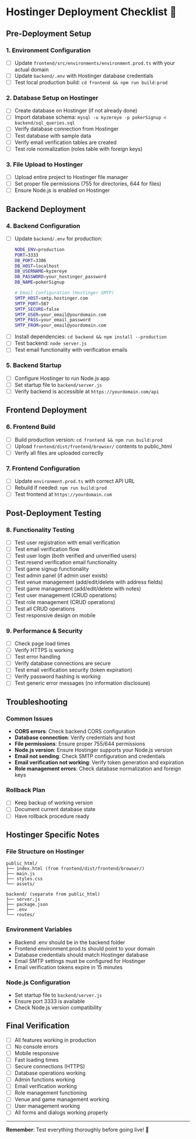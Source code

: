 # Hostinger Deployment Checklist 🚀

## Pre-Deployment Setup

### 1. **Environment Configuration**
- [ ] Update `frontend/src/environments/environment.prod.ts` with your actual domain
- [ ] Update `backend/.env` with Hostinger database credentials
- [ ] Test local production build: `cd frontend && npm run build:prod`

### 2. **Database Setup on Hostinger**
- [ ] Create database on Hostinger (if not already done)
- [ ] Import database schema: `mysql -u kyzereye -p pokerSignup < backend/sql_queries.sql`
- [ ] Verify database connection from Hostinger
- [ ] Test database with sample data
- [ ] Verify email verification tables are created
- [ ] Test role normalization (roles table with foreign keys)

### 3. **File Upload to Hostinger**
- [ ] Upload entire project to Hostinger file manager
- [ ] Set proper file permissions (755 for directories, 644 for files)
- [ ] Ensure Node.js is enabled on Hostinger

## Backend Deployment

### 4. **Backend Configuration**
- [ ] Update `backend/.env` for production:
  ```bash
  NODE_ENV=production
  PORT=3333
  DB_PORT=3306
  DB_HOST=localhost
  DB_USERNAME=kyzereye
  DB_PASSWORD=your_hostinger_password
  DB_NAME=pokerSignup
  
  # Email Configuration (Hostinger SMTP)
  SMTP_HOST=smtp.hostinger.com
  SMTP_PORT=587
  SMTP_SECURE=false
  SMTP_USER=your_email@yourdomain.com
  SMTP_PASS=your_email_password
  SMTP_FROM=your_email@yourdomain.com
  ```
- [ ] Install dependencies: `cd backend && npm install --production`
- [ ] Test backend: `node server.js`
- [ ] Test email functionality with verification emails

### 5. **Backend Startup**
- [ ] Configure Hostinger to run Node.js app
- [ ] Set startup file to `backend/server.js`
- [ ] Verify backend is accessible at `https://yourdomain.com/api`

## Frontend Deployment

### 6. **Frontend Build**
- [ ] Build production version: `cd frontend && npm run build:prod`
- [ ] Upload `frontend/dist/frontend/browser/` contents to public_html
- [ ] Verify all files are uploaded correctly

### 7. **Frontend Configuration**
- [ ] Update `environment.prod.ts` with correct API URL
- [ ] Rebuild if needed: `npm run build:prod`
- [ ] Test frontend at `https://yourdomain.com`

## Post-Deployment Testing

### 8. **Functionality Testing**
- [ ] Test user registration with email verification
- [ ] Test email verification flow
- [ ] Test user login (both verified and unverified users)
- [ ] Test resend verification email functionality
- [ ] Test game signup functionality
- [ ] Test admin panel (if admin user exists)
- [ ] Test venue management (add/edit/delete with address fields)
- [ ] Test game management (add/edit/delete with notes)
- [ ] Test user management (CRUD operations)
- [ ] Test role management (CRUD operations)
- [ ] Test all CRUD operations
- [ ] Test responsive design on mobile

### 9. **Performance & Security**
- [ ] Check page load times
- [ ] Verify HTTPS is working
- [ ] Test error handling
- [ ] Verify database connections are secure
- [ ] Test email verification security (token expiration)
- [ ] Verify password hashing is working
- [ ] Test generic error messages (no information disclosure)

## Troubleshooting

### Common Issues
- **CORS errors**: Check backend CORS configuration
- **Database connection**: Verify credentials and host
- **File permissions**: Ensure proper 755/644 permissions
- **Node.js version**: Ensure Hostinger supports your Node.js version
- **Email not sending**: Check SMTP configuration and credentials
- **Email verification not working**: Verify token generation and expiration
- **Role management errors**: Check database normalization and foreign keys

### Rollback Plan
- [ ] Keep backup of working version
- [ ] Document current database state
- [ ] Have rollback procedure ready

## Hostinger Specific Notes

### File Structure on Hostinger
```
public_html/
├── index.html (from frontend/dist/frontend/browser/)
├── main.js
├── styles.css
└── assets/

backend/ (separate from public_html)
├── server.js
├── package.json
├── .env
└── routes/
```

### Environment Variables
- Backend .env should be in the backend folder
- Frontend environment.prod.ts should point to your domain
- Database credentials should match Hostinger database
- Email SMTP settings must be configured for Hostinger
- Email verification tokens expire in 15 minutes

### Node.js Configuration
- Set startup file to `backend/server.js`
- Ensure port 3333 is available
- Check Node.js version compatibility

## Final Verification
- [ ] All features working in production
- [ ] No console errors
- [ ] Mobile responsive
- [ ] Fast loading times
- [ ] Secure connections (HTTPS)
- [ ] Database operations working
- [ ] Admin functions working
- [ ] Email verification working
- [ ] Role management functioning
- [ ] Venue and game management working
- [ ] User management working
- [ ] All forms and dialogs working properly

---

**Remember**: Test everything thoroughly before going live! 🎯
